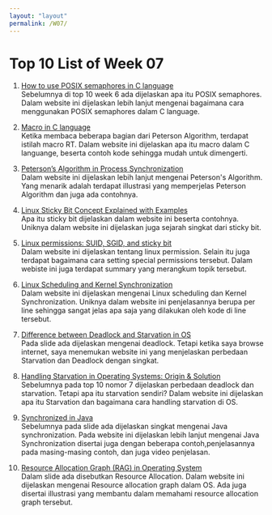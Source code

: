 ```yaml
---
layout: "layout"
permalink: /W07/
---
```


# Top 10 List of Week 07

1. [How to use POSIX semaphores in C language](https://www.geeksforgeeks.org/use-posix-semaphores-c/)<br>
Sebelumnya di top 10 week 6 ada dijelaskan apa itu POSIX semaphores. Dalam website ini dijelaskan lebih lanjut mengenai bagaimana cara menggunakan POSIX semaphores dalam C language.

2. [Macro in C language](https://linuxhint.com/write-macro-c-language/)<br>
Ketika membaca beberapa bagian dari Peterson Algorithm, terdapat istilah macro RT. Dalam website ini dijelaskan apa itu macro dalam C languange, beserta contoh kode sehingga mudah untuk dimengerti.

3. [Peterson’s Algorithm in Process Synchronization](https://www.geeksforgeeks.org/petersons-algorithm-in-process-synchronization/)<br>
Dalam website ini dijelaskan lebih lanjut mengenai Peterson's Algorithm. Yang menarik adalah terdapat illustrasi yang memperjelas Peterson Algorithm dan juga ada contohnya. 

4. [Linux Sticky Bit Concept Explained with Examples](https://www.thegeekstuff.com/2013/02/sticky-bit/)<br>
Apa itu sticky bit dijelaskan dalam website ini beserta contohnya. Uniknya dalam website ini dijelaskan juga sejarah singkat dari sticky bit.

5. [Linux permissions: SUID, SGID, and sticky bit](https://www.redhat.com/sysadmin/suid-sgid-sticky-bit)<br>
Dalam website ini dijelaskan tentang linux permission. Selain itu juga terdapat bagaimana cara setting special permissions tersebut. Dalam webiste ini juga terdapat summary yang merangkum topik tersebut.

6. [Linux Scheduling and Kernel Synchronization](https://www.informit.com/articles/article.aspx?p=414983)<br>
Dalam website ini dijelaskan mengenai Linux scheduling dan Kernel Synchronization. Uniknya dalam website ini penjelasannya berupa per line sehingga sangat jelas apa saja yang dilakukan oleh kode di line tersebut.

7. [Difference between Deadlock and Starvation in OS](https://www.geeksforgeeks.org/difference-between-deadlock-and-starvation-in-os/)<br>
Pada slide ada dijelaskan mengenai deadlock. Tetapi ketika saya browse internet, saya menemukan website ini yang menjelaskan perbedaan Starvation dan Deadlock dengan singkat.

8. [Handling Starvation in Operating Systems: Origin & Solution](https://study.com/academy/lesson/handling-starvation-in-operating-systems-origin-solution.html)<br>
Sebelumnya pada top 10 nomor 7 dijelaskan perbedaan deadlock dan starvation. Tetapi apa itu starvation sendiri? Dalam website ini dijelaskan apa itu Starvation dan bagaimana cara handling starvation di OS.

9. [Synchronized in Java](https://www.geeksforgeeks.org/synchronized-in-java/)<br>
Sebelumnya pada slide ada dijelaskan singkat mengenai Java synchronization. Pada website ini dijelaskan lebih lanjut mengenai Java Synchronization disertai juga dengan beberapa contoh,penjelasannya pada masing-masing contoh, dan juga video penjelasan.

10. [Resource Allocation Graph (RAG) in Operating System](https://www.geeksforgeeks.org/resource-allocation-graph-rag-in-operating-system/)<br>
Dalam slide ada disebutkan Resource Allocation. Dalam website ini dijelaskan mengenai Resource allocation graph dalam OS. Ada juga disertai illustrasi yang membantu dalam memahami resource allocation graph tersebut.
